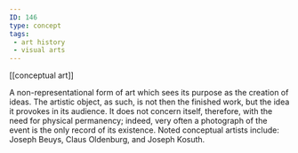 ```yaml
---
ID: 146
type: concept
tags: 
 - art history
 - visual arts
---
```


[[conceptual art]]

 A
non-representational form of art which sees its purpose as the creation
of ideas. The artistic object, as such, is not then the finished work,
but the idea it provokes in its audience. It does not concern itself,
therefore, with the need for physical permanency; indeed, very often a
photograph of the event is the only record of its existence. Noted
conceptual artists include: Joseph Beuys, Claus Oldenburg, and Joseph
Kosuth.
